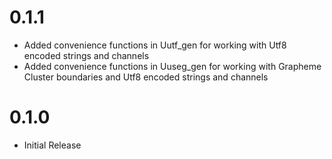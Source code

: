# 0.1.1
- Added convenience functions in Uutf_gen for working with Utf8 encoded strings
  and channels
- Added convenience functions in Uuseg_gen for working with Grapheme Cluster
  boundaries and Utf8 encoded strings and channels

# 0.1.0
- Initial Release
